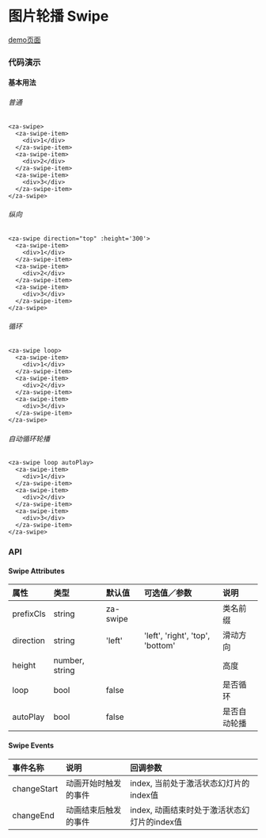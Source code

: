 # 图片轮播 Swipe

[demo页面](https://zhongantecheng.github.io/zarm-vue/#/swipe)

### 代码演示

#### 基本用法

###### 普通
```vue
<za-swipe>
  <za-swipe-item>
    <div>1</div>
  </za-swipe-item>
  <za-swipe-item>
    <div>2</div>
  </za-swipe-item>
  <za-swipe-item>
    <div>3</div>
  </za-swipe-item>
</za-swipe>
```

###### 纵向
```vue
<za-swipe direction="top" :height='300'>
  <za-swipe-item>
    <div>1</div>
  </za-swipe-item>
  <za-swipe-item>
    <div>2</div>
  </za-swipe-item>
  <za-swipe-item>
    <div>3</div>
  </za-swipe-item>
</za-swipe>
```

###### 循环
```vue
<za-swipe loop>
  <za-swipe-item>
    <div>1</div>
  </za-swipe-item>
  <za-swipe-item>
    <div>2</div>
  </za-swipe-item>
  <za-swipe-item>
    <div>3</div>
  </za-swipe-item>
</za-swipe>
```

###### 自动循环轮播
```vue
<za-swipe loop autoPlay>
  <za-swipe-item>
    <div>1</div>
  </za-swipe-item>
  <za-swipe-item>
    <div>2</div>
  </za-swipe-item>
  <za-swipe-item>
    <div>3</div>
  </za-swipe-item>
</za-swipe>
```


### API

#### Swipe Attributes

| 属性 | 类型 | 默认值 | 可选值／参数 | 说明 |
| :--- | :--- | :--- | :--- | :--- |
| prefixCls | string | za-swipe | | 类名前缀 |
| direction | string | 'left' | 'left', 'right', 'top', 'bottom' | 滑动方向 |
| height | number, string | | | 高度 |
| loop | bool | false | | 是否循环 |
| autoPlay | bool | false | | 是否自动轮播 |

#### Swipe Events
| 事件名称 | 说明 | 回调参数 |
| :--- | :--- | :--- |
| changeStart | 动画开始时触发的事件 | index, 当前处于激活状态幻灯片的index值 |
| changeEnd | 动画结束后触发的事件 | index, 动画结束时处于激活状态幻灯片的index值 |
